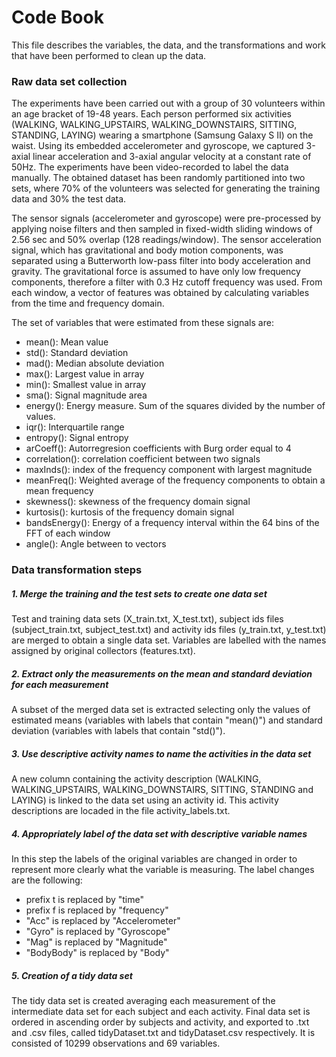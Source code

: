 # Code Book

This file describes the variables, the data, and the transformations and work that have been performed to clean up the data.

### Raw data set collection

The experiments have been carried out with a group of 30 volunteers within an age bracket of 19-48 years. Each person performed six activities (WALKING, WALKING_UPSTAIRS, WALKING_DOWNSTAIRS, SITTING, STANDING, LAYING) wearing a smartphone (Samsung Galaxy S II) on the waist. Using its embedded accelerometer and gyroscope, we captured 3-axial linear acceleration and 3-axial angular velocity at a constant rate of 50Hz. The experiments have been video-recorded to label the data manually. The obtained dataset has been randomly partitioned into two sets, where 70% of the volunteers was selected for generating the training data and 30% the test data.

The sensor signals (accelerometer and gyroscope) were pre-processed by applying noise filters and then sampled in fixed-width sliding windows of 2.56 sec and 50% overlap (128 readings/window). The sensor acceleration signal, which has gravitational and body motion components, was separated using a Butterworth low-pass filter into body acceleration and gravity. The gravitational force is assumed to have only low frequency components, therefore a filter with 0.3 Hz cutoff frequency was used. From each window, a vector of features was obtained by calculating variables from the time and frequency domain.

The set of variables that were estimated from these signals are: 

- mean(): Mean value
- std(): Standard deviation
- mad(): Median absolute deviation 
- max(): Largest value in array
- min(): Smallest value in array
- sma(): Signal magnitude area
- energy(): Energy measure. Sum of the squares divided by the number of values. 
- iqr(): Interquartile range 
- entropy(): Signal entropy
- arCoeff(): Autorregresion coefficients with Burg order equal to 4
- correlation(): correlation coefficient between two signals
- maxInds(): index of the frequency component with largest magnitude
- meanFreq(): Weighted average of the frequency components to obtain a mean frequency
- skewness(): skewness of the frequency domain signal 
- kurtosis(): kurtosis of the frequency domain signal 
- bandsEnergy(): Energy of a frequency interval within the 64 bins of the FFT of each window
- angle(): Angle between to vectors

### Data transformation steps

##### 1. Merge the training and the test sets to create one data set

Test and training data sets (X_train.txt, X_test.txt), subject ids files (subject_train.txt, subject_test.txt) and activity ids files (y_train.txt, y_test.txt) are merged to obtain a single data set. Variables are labelled with the names assigned by original collectors (features.txt).

##### 2. Extract only the measurements on the mean and standard deviation for each measurement

A subset of the merged data set is extracted selecting only the values of estimated means (variables with labels that contain "mean()") and standard deviation (variables with labels that contain "std()").

##### 3. Use descriptive activity names to name the activities in the data set

A new column containing the activity description (WALKING, WALKING_UPSTAIRS, WALKING_DOWNSTAIRS, SITTING, STANDING and LAYING) is linked to the data set using an activity id. This activity descriptions are locaded in the file activity_labels.txt.

##### 4. Appropriately label of the data set with descriptive variable names

In this step the labels of the original variables are changed in order to represent more clearly what the variable is measuring. The label changes are the following:

- prefix t is replaced by "time"
- prefix f is replaced by "frequency"
- "Acc" is replaced by "Accelerometer"
- "Gyro" is replaced by "Gyroscope"
- "Mag" is replaced by "Magnitude"
- "BodyBody" is replaced by "Body"

##### 5. Creation of a tidy data set

The tidy data set is created averaging each measurement of the intermediate data set for each subject and each activity.
Final data set is ordered in ascending order by subjects and activity, and exported to .txt and .csv files, called tidyDataset.txt and tidyDataset.csv respectively. It is consisted of 10299 observations and 69 variables.

